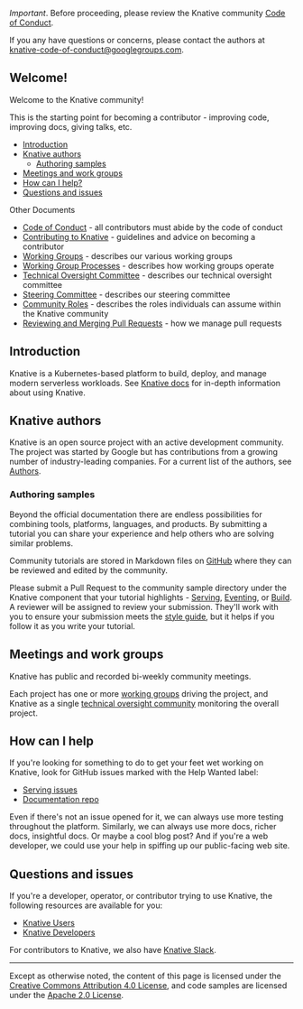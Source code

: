
_Important_. Before proceeding, please review the Knative community
[Code of Conduct](CODE-OF-CONDUCT.md).

If you any have questions or concerns, please contact the authors at
knative-code-of-conduct@googlegroups.com.

## Welcome!

Welcome to the Knative community!

This is the starting point for becoming a contributor - improving code,
improving docs, giving talks, etc.

- [Introduction](#introduction)
- [Knative authors](#knative-authors)
  - [Authoring samples](#authoring-samples)
- [Meetings and work groups](#meetings-and-work-groups)
- [How can I help?](#how-can-i-help)
- [Questions and issues](#questions-and-issues)

Other Documents

- [Code of Conduct](CODE-OF-CONDUCT.md) - all contributors must abide by the
  code of conduct
- [Contributing to Knative](CONTRIBUTING.md) - guidelines and advice on becoming
  a contributor
- [Working Groups](WORKING-GROUPS.md) - describes our various working groups
- [Working Group Processes](WORKING-GROUP-PROCESSES.md) - describes how working
  groups operate
- [Technical Oversight Committee](TECH-OVERSIGHT-COMMITTEE.md) - describes our
  technical oversight committee
- [Steering Committee](STEERING-COMMITTEE.md) - describes our steering committee
- [Community Roles](ROLES.md) - describes the roles individuals can assume
  within the Knative community
- [Reviewing and Merging Pull Requests](REVIEWING.md) - how we manage pull
  requests

## Introduction

Knative is a Kubernetes-based platform to build, deploy, and manage modern
serverless workloads. See [Knative docs](https://github.com/knative/docs) for
in-depth information about using Knative.

## Knative authors

Knative is an open source project with an active development community. The
project was started by Google but has contributions from a growing number of
industry-leading companies. For a current list of the authors, see
[Authors](https://github.com/knative/serving/blob/master/AUTHORS).

### Authoring samples

Beyond the official documentation there are endless possibilities for combining
tools, platforms, languages, and products. By submitting a tutorial you can
share your experience and help others who are solving similar problems.

Community tutorials are stored in Markdown files on
[GitHub](./samples/README.md) where they can be reviewed and edited by the
community.

Please submit a Pull Request to the community sample directory under the Knative
component that your tutorial highlights - [Serving](./samples/serving/),
[Eventing](./samples/eventing/), or [Build](./samples/build/). A reviewer will
be assigned to review your submission. They'll work with you to ensure your
submission meets the [style guide](DOCS-CONTRIBUTING.md), but it helps if you
follow it as you write your tutorial.

## Meetings and work groups

Knative has public and recorded bi-weekly community meetings.

Each project has one or more [working groups](WORKING-GROUPS.md) driving the
project, and Knative as a single
[technical oversight community](TECH-OVERSIGHT-COMMITTEE.md) monitoring the
overall project.

## How can I help

If you're looking for something to do to get your feet wet working on Knative,
look for GitHub issues marked with the Help Wanted label:

- [Serving issues](https://github.com/knative/serving/issues?q=is%3Aopen+is%3Aissue+label%3A%22community%2Fhelp+wanted%22)
- [Documentation repo](https://github.com/knative/docs/issues?q=is%3Aopen+is%3Aissue+label%3A%22community%2Fhelp+wanted%22)

Even if there's not an issue opened for it, we can always use more testing
throughout the platform. Similarly, we can always use more docs, richer docs,
insightful docs. Or maybe a cool blog post? And if you're a web developer, we
could use your help in spiffing up our public-facing web site.

## Questions and issues

If you're a developer, operator, or contributor trying to use Knative, the
following resources are available for you:

- [Knative Users](https://groups.google.com/forum/#!forum/knative-users)
- [Knative Developers](https://groups.google.com/forum/#!forum/knative-dev)

For contributors to Knative, we also have [Knative Slack](SLACK-GUIDELINES.md).

---

Except as otherwise noted, the content of this page is licensed under the
[Creative Commons Attribution 4.0 License](https://creativecommons.org/licenses/by/4.0/),
and code samples are licensed under the
[Apache 2.0 License](https://www.apache.org/licenses/LICENSE-2.0).
